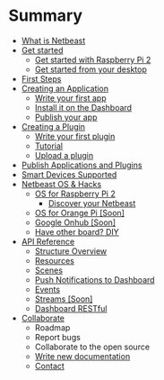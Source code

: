# Summary

* [What is Netbeast](README.md)
* [Get started](chapters/get_started/index.md)
   * [Get started with Raspberry Pi 2](chapters/get_started/get_started_with_raspberry_pi_2.md)
   * [Get started from your desktop](chapters/get_started/get_started_from_your_desktop.md)
* [First Steps](chapters/first_steps/index.md)
* [Creating an Application](chapters/creating_an_application/index.md)
   * [Write your first app](chapters/creating_an_application/write_your_first_app.md)
   * [Install it on the Dashboard](chapters/creating_an_application/install_it_on_the_dashboard.md)
   * [Publish your app](chapters/creating_an_application/publish_your_app.md)
* [Creating a Plugin](chapters/creating_a_plugin/index.md)
   * [Write your first plugin](chapters/creating_a_plugin/write_your_first_plugin.md)
   * [Tutorial](chapters/creating_a_plugin/tutorial.md)
   * [Upload a plugin](chapters/creating_a_plugin/upload_a_plugin.md)
* [Publish Applications and Plugins](chapters/publish_applications_and_plugins/index.md)
* [Smart Devices Supported](chapters/devices_currently_supported/index.md)
* [Netbeast OS & Hacks](chapters/os_for_boards_&_hacks/index.md)
   * [OS for Raspberry Pi 2](chapters/os_for_boards_&_hacks/os_for_raspberry_pi_2.md)
      * [Discover your Netbeast](chapters/os_for_boards_&_hacks/discover_your_netbeast.md)
   * [OS for Orange Pi [Soon]]()
   * [Google Onhub [Soon]]()
   * [Have other board? DIY](chapters/os_for_boards_&_hacks/do_it_yourself.md)
* [API Reference](chapters/api_reference/index.md)
  * [Structure Overview](chapters/api_reference/structure.md)
  * [Resources](chapters/api_reference/resources.md)
  * [Scenes](chapters/api_reference/scenes.md)
  * [Push Notifications to Dashboard](chapters/api_reference/push_notifications.md)
  * [Events](chapters/api_reference/chain_events.md)
  * [Streams [Soon]]()
  * [Dashboard RESTful]()
* [Collaborate](chapters/collaborate/index.md)
   * Roadmap
   * Report bugs
   * Collaborate to the open source
   * [Write new documentation](chapters/collaborate/write_new_documentation.md)
   * [Contact](chapters/collaborate/contact.md)
